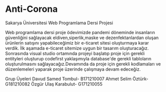# Anti-Corona
Sakarya Üniversitesi Web Programlama Dersi Projesi

Web programlama dersi proje ödevimizde pandemi döneminde insanların güvenliğini sağlayacak eldiven,siperlik,maske ve dezenfektanlardan oluşan ürünlerin satışını
yapabileceğimiz bir e-ticaret sitesi oluşturmaya karar verdik. İlk aşamada e-ticaret sitemize uygun bir tasarım oluşturacağız. Sonrasında visual studio ortamında
projeyi başlatıp proje için gerekli entityleri oluşturup codefirst yaklaşımıyla database'de gerekli tabloların oluşturulmasını sağlayacağız.Devamında da proje için
gerekli kodlamaları ve düzenlemeleri yaparak proje üzerinde çalışmaya devam edeceğiz.

Grup Üyeleri
Davud Samed Tombul- B171210007
Ahmet Selim Öztürk- G181210082
Özgür Ulaş Karabulut- G171210055
